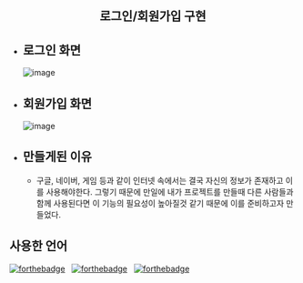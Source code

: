 <h2 style="text-align: center; text-">로그인/회원가입 구현</h2>

- 로그인 화면 
    ---
    ![image](https://github.com/wkdtldn/Piano/assets/136140859/7cdcf517-67e0-45ef-8b30-77f8680c6b8f)
- 회원가입 화면
    ---
    ![image](https://github.com/wkdtldn/Piano/assets/136140859/09367643-db25-4eb9-ba07-a67d93eceffa)

- 만들게된 이유
    ---
    - 구글, 네이버, 게임 등과 같이 인터넷 속에서는 결국 자신의 정보가 존재하고 이를 사용해야한다. 그렇기 때문에 만일에 내가 프로젝트를 만들때 다른 사람들과 함께 사용된다면 이 기능의 필요성이 높아질것 같기 때문에 이를 준비하고자 만들었다.


## 사용한 언어
 [![forthebadge](https://forthebadge.com/images/badges/made-with-vue.svg)](https://forthebadge.com) &nbsp;
    [![forthebadge](https://forthebadge.com/images/badges/made-with-javascript.svg)](https://forthebadge.com) &nbsp;
    [![forthebadge](https://forthebadge.com/images/badges/made-with-python.svg)](https://forthebadge.com) &nbsp; 
